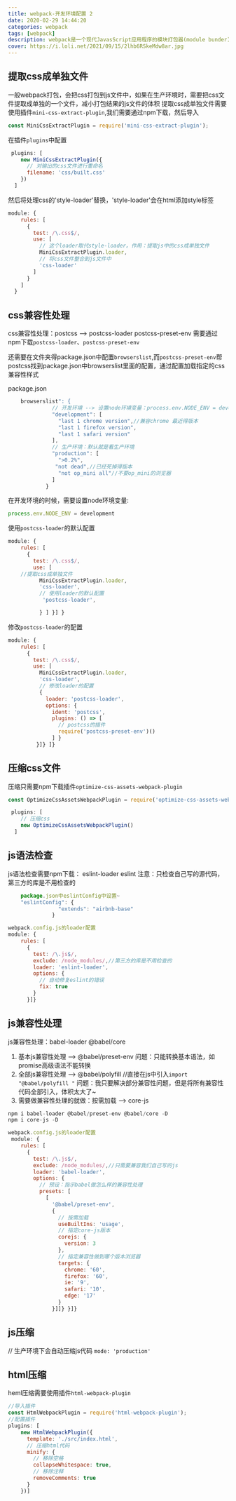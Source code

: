 ```yaml
---
title: webpack-开发环境配置 2
date: 2020-02-29 14:44:20
categories: webpack
tags: [webpack]
description: webpack是一个现代JavasScript应用程序的模块打包器(module bunder)官方网站https://www.webpackjs.com/
cover: https://i.loli.net/2021/09/15/2lhb6RSkeMdw8ar.jpg
---
```


## 提取css成单独文件

一般webpack打包，会把css打包到js文件中，如果在生产环境时，需要把css文件提取成单独的一个文件，减小打包结果的js文件的体积
提取css成单独文件需要使用插件`mini-css-extract-plugin`,我们需要通过npm下载，然后导入
```js
const MiniCssExtractPlugin = require('mini-css-extract-plugin');
```
在插件`plugins`中配置
```js
 plugins: [
    new MiniCssExtractPlugin({
      // 对输出的css文件进行重命名
      filename: 'css/built.css'
    })
  ]
```
然后将处理css的'style-loader'替换，'style-loader'会在html添加style标签
```js
module: {
    rules: [
      {
        test: /\.css$/,
        use: [
          // 这个loader取代style-loader。作用：提取js中的css成单独文件
          MiniCssExtractPlugin.loader,
          // 将css文件整合到js文件中
          'css-loader'
        ]
      }
    ]
  }
```

## css兼容性处理

css兼容性处理：postcss --> postcss-loader postcss-preset-env
需要通过npm下载`postcss-loader`、`postcss-preset-env`

还需要在文件夹得package.json中配置`browserslist`,而`postcss-preset-env`帮postcss找到package.json中browserslist里面的配置，通过配置加载指定的css兼容性样式

package.json
```js
	browserslist": {
              // 开发环境 --> 设置node环境变量：process.env.NODE_ENV = development
              "development": [
                "last 1 chrome version",//兼容chrome 最近得版本
                "last 1 firefox version",
                "last 1 safari version"
              ],
              // 生产环境：默认就是看生产环境
              "production": [
                ">0.2%",
               "not dead",//已经死掉得版本
                "not op_mini all"//不要op_mini的浏览器
              ]
            }
```
在开发环境的时候，需要设置node环境变量:
```js
process.env.NODE_ENV = development
```
使用`postcss-loader`的默认配置
```js
module: {
    rules: [
      {
        test: /\.css$/,
        use: [
	//提取css成单独文件
          MiniCssExtractPlugin.loader,
          'css-loader',
          // 使用loader的默认配置
           'postcss-loader',

          } ] }] }
```
修改`postcss-loader`的配置
```js
module: {
    rules: [
      {
        test: /\.css$/,
        use: [
          MiniCssExtractPlugin.loader,
          'css-loader',
          // 修改loader的配置
          {
            loader: 'postcss-loader',
            options: {
              ident: 'postcss',
              plugins: () => [
                // postcss的插件
                require('postcss-preset-env')()
              ] } 
         }]} ]}
```
## 压缩css文件

压缩只需要npm下载插件`optimize-css-assets-webpack-plugin`
```js
const OptimizeCssAssetsWebpackPlugin = require('optimize-css-assets-webpack-plugin')
```
```js
 plugins: [
    // 压缩css
    new OptimizeCssAssetsWebpackPlugin()
  ]
```

## js语法检查

js语法检查需要npm下载： eslint-loader  eslint
 注意：只检查自己写的源代码，第三方的库是不用检查的
```js
	package.json中eslintConfig中设置~
 	"eslintConfig": {
                "extends": "airbnb-base"
              }
```
```js
webpack.config.js的loader配置
module: {
    rules: [
      {
        test: /\.js$/,
        exclude: /node_modules/,//第三方的库是不用检查的
        loader: 'eslint-loader',
        options: {
          // 自动修复eslint的错误
          fix: true
        }
      }]}
```

## js兼容性处理

  js兼容性处理：babel-loader @babel/core 
1. 基本js兼容性处理 --> @babel/preset-env
         问题：只能转换基本语法，如promise高级语法不能转换
2. 全部js兼容性处理 --> @babel/polyfill  //直接在js中引入`import "@babel/polyfill "`
         问题：我只要解决部分兼容性问题，但是将所有兼容性代码全部引入，体积太大了~
3. 需要做兼容性处理的就做：按需加载  --> core-js
```js
npm i babel-loader @babel/preset-env @babel/core -D
npm i core-js -D
```
```js
webpack.config.js的loader配置
 module: {
    rules: [
      {
        test: /\.js$/,
        exclude: /node_modules/,//只需要兼容我们自己写的js
        loader: 'babel-loader',
        options: {
          // 预设：指示babel做怎么样的兼容性处理
          presets: [
            [
              '@babel/preset-env',
              {
                // 按需加载
                useBuiltIns: 'usage',
                // 指定core-js版本
                corejs: {
                  version: 3
                },
                // 指定兼容性做到哪个版本浏览器
                targets: {
                  chrome: '60',
                  firefox: '60',
                  ie: '9',
                  safari: '10',
                  edge: '17'
                }
              }]]} }]}
```
## js压缩

 // 生产环境下会自动压缩js代码
 `mode: 'production'`

## html压缩

heml压缩需要使用插件`html-webpack-plugin`
```js
//导入插件
const HtmlWebpackPlugin = require('html-webpack-plugin');
//配置插件
plugins: [
    new HtmlWebpackPlugin({
      template: './src/index.html',
      // 压缩html代码
      minify: {
        // 移除空格
        collapseWhitespace: true,
        // 移除注释
        removeComments: true
      }
    })]
```